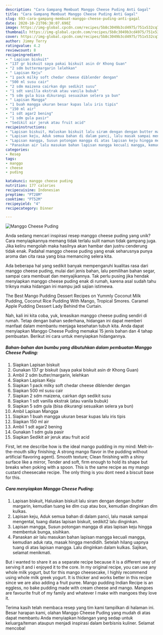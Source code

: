 ```yaml
---
description: "Cara Gampang Membuat Manggo Cheese Puding Anti Gagal"
title: "Cara Gampang Membuat Manggo Cheese Puding Anti Gagal"
slug: 693-cara-gampang-membuat-manggo-cheese-puding-anti-gagal
date: 2020-10-21T06:30:07.690Z
image: https://img-global.cpcdn.com/recipes/5b8c3049b3cd4975/751x532cq70/manggo-cheese-puding-foto-resep-utama.jpg
thumbnail: https://img-global.cpcdn.com/recipes/5b8c3049b3cd4975/751x532cq70/manggo-cheese-puding-foto-resep-utama.jpg
cover: https://img-global.cpcdn.com/recipes/5b8c3049b3cd4975/751x532cq70/manggo-cheese-puding-foto-resep-utama.jpg
author: Jimmy Terry
ratingvalue: 4.2
reviewcount: 8
recipeingredient:
- " Lapisan biskuit"
- "137 gr biskuit saya pakai biskuit asin dr Khong Guan"
- "2 sdm buttermargarin lelehkan"
- " Lapisan Keju"
- "1 pack milky soft chedar cheese diblender dengan"
- "500 ml susu cair"
- "2 sdm maizena cairkan dgn sedikit susu"
- "1 sdt vanilla ekstrak atau vanila bubuk"
- "5 sdm gula bisa dikurangi sesuaikan selera ya bun"
- " Lapisan Mangga"
- "1 buah mangga ukuran besar kupas lalu iris tipis"
- "150 ml air"
- "1 sdt agar2 bening"
- "1 sdm gula pasir"
- "Sedikit air jeruk atau fruit acid"
recipeinstructions:
- "Lapisan biskuit, Haluskan biskuit lalu siram dengan dengan butter margarin, kemudian tuang ke dlm cup atau box, kemudian dinginkan dlm kulkas."
- "Lapisan keju, Aduk semua bahan di dalam panci, lalu masak sampai mengental, tuang diatas lapisan biskuit, sedikit2 lalu dinginkan."
- "Lapisan mangga, Susun potongan mangga di atas lapisan keju hingga membentuk bunga, sisihkan."
- "Panaskan air lalu masukan bahan lapisan mangga kecuali mangga, kemudian aduk rata, masak hingga mendidih. Setelah hilang uapnya tuang di atas lapisan mangga. Lalu dinginkan dalam kulkas. Sajikan, selamat menikmati."
categories:
- Resep
tags:
- manggo
- cheese
- puding

katakunci: manggo cheese puding 
nutrition: 177 calories
recipecuisine: Indonesian
preptime: "PT28M"
cooktime: "PT52M"
recipeyield: "4"
recipecategory: Dinner

---
```



![Manggo Cheese Puding](https://img-global.cpcdn.com/recipes/5b8c3049b3cd4975/751x532cq70/manggo-cheese-puding-foto-resep-utama.jpg)

Anda sedang mencari inspirasi resep manggo cheese puding yang unik? Cara menyiapkannya memang tidak terlalu sulit namun tidak gampang juga. Jika keliru mengolah maka hasilnya akan hambar dan justru cenderung tidak enak. Padahal manggo cheese puding yang enak seharusnya punya aroma dan cita rasa yang bisa memancing selera kita.

Ada beberapa hal yang sedikit banyak mempengaruhi kualitas rasa dari manggo cheese puding, mulai dari jenis bahan, lalu pemilihan bahan segar, sampai cara membuat dan menyajikannya. Tak perlu pusing jika hendak menyiapkan manggo cheese puding enak di rumah, karena asal sudah tahu triknya maka hidangan ini mampu jadi sajian istimewa.

The Best Mango Pudding Dessert Recipes on Yummly Coconut Milk Pudding, Coconut Rice Pudding With Mango, Tropical Smores. Caramel Apple Pudding Dessert Lady Behind the Curtain.


Nah, kali ini kita coba, yuk, kreasikan manggo cheese puding sendiri di rumah. Tetap dengan bahan sederhana, hidangan ini dapat memberi manfaat dalam membantu menjaga kesehatan tubuh kita. Anda dapat menyiapkan Manggo Cheese Puding memakai 15 jenis bahan dan 4 tahap pembuatan. Berikut ini cara untuk menyiapkan hidangannya.

<!--inarticleads1-->

##### Bahan-bahan dan bumbu yang dibutuhkan dalam pembuatan Manggo Cheese Puding:

1. Siapkan  Lapisan biskuit
1. Gunakan 137 gr biskuit (saya pakai biskuit asin dr Khong Guan)
1. Ambil 2 sdm butter/margarin, lelehkan
1. Siapkan  Lapisan Keju
1. Siapkan 1 pack milky soft chedar cheese diblender dengan
1. Siapkan 500 ml susu cair
1. Siapkan 2 sdm maizena, cairkan dgn sedikit susu
1. Siapkan 1 sdt vanilla ekstrak (atau vanila bubuk)
1. Siapkan 5 sdm gula (bisa dikurangi sesuaikan selera ya bun)
1. Ambil  Lapisan Mangga
1. Siapkan 1 buah mangga ukuran besar kupas lalu iris tipis
1. Siapkan 150 ml air
1. Ambil 1 sdt agar2 bening
1. Gunakan 1 sdm gula pasir
1. Siapkan Sedikit air jeruk atau fruit acid


First, let me describe how is the ideal mango pudding in my mind: Melt-in-the-mouth silky finishing; A strong mango flavor in the pudding without artificial flavoring agent). Smooth texture; Clean finishing with a shiny surface like a mirror, Tender and soft, firm enough to hold its shape but breaks when poking with a spoon. This is the same recipe as my mango custard cheesecake recipe. The only thing is you dont need a biscuit base for this. 

<!--inarticleads2-->

##### Cara menyiapkan Manggo Cheese Puding:

1. Lapisan biskuit, Haluskan biskuit lalu siram dengan dengan butter margarin, kemudian tuang ke dlm cup atau box, kemudian dinginkan dlm kulkas.
1. Lapisan keju, Aduk semua bahan di dalam panci, lalu masak sampai mengental, tuang diatas lapisan biskuit, sedikit2 lalu dinginkan.
1. Lapisan mangga, Susun potongan mangga di atas lapisan keju hingga membentuk bunga, sisihkan.
1. Panaskan air lalu masukan bahan lapisan mangga kecuali mangga, kemudian aduk rata, masak hingga mendidih. Setelah hilang uapnya tuang di atas lapisan mangga. Lalu dinginkan dalam kulkas. Sajikan, selamat menikmati.


But i wanted to share it as a separate recipe because it is a different way of serving it and i enjoyed it to the core. In my original recipe, you can use any whole milk yogurt, but for this mango cheesecake, I highly recommend using whole milk greek yogurt. It is thicker and works better in this recipe since we are also adding a fruit puree. Mango pudding Indian Recipe is an eggless, no bake pudding made with cream cheese and mango. Mangoes are favourite fruit of my family and whatever I make with mangoes they love it. 

Terima kasih telah membaca resep yang tim kami tampilkan di halaman ini. Besar harapan kami, olahan Manggo Cheese Puding yang mudah di atas dapat membantu Anda menyiapkan hidangan yang sedap untuk keluarga/teman ataupun menjadi inspirasi dalam berbisnis kuliner. Selamat mencoba!
